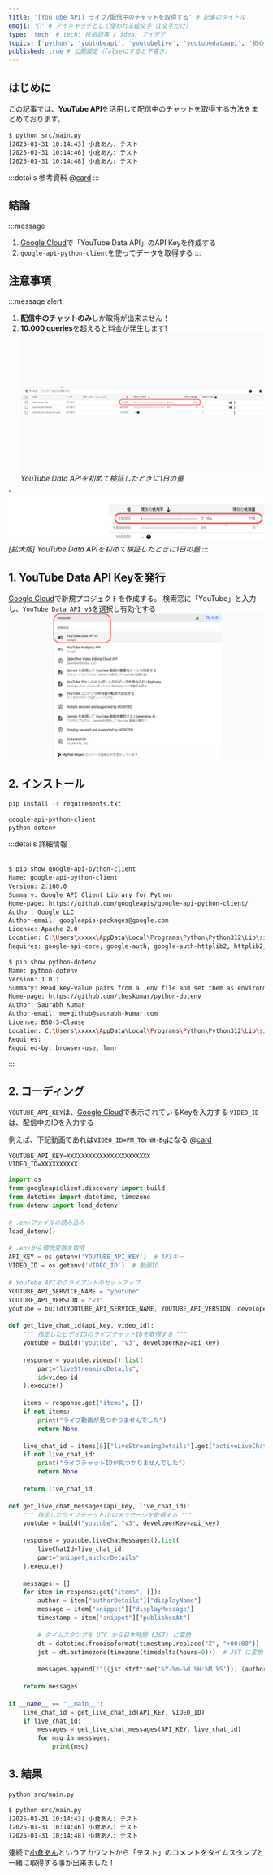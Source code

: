 ```yaml
---
title: '[YouTube API] ライブ/配信中のチャットを取得する' # 記事のタイトル
emoji: '🎥' # アイキャッチとして使われる絵文字（1文字だけ）
type: 'tech' # tech: 技術記事 / idea: アイデア
topics: ['python', 'youtubeapi', 'youtubelive', 'youtubedataapi', '初心者向け'] # タグ。["markdown", "rust", "aws"]のように指定する
published: true # 公開設定（falseにすると下書き）
---
```


## はじめに

この記事では、**YouTube API**を活用して配信中のチャットを取得する方法をまとめております。

```bash: 取得イメージ
$ python src/main.py
[2025-01-31 10:14:43] 小倉あん: テスト
[2025-01-31 10:14:46] 小倉あん: テスト
[2025-01-31 10:14:48] 小倉あん: テスト
```


:::details 参考資料
@[card](https://developers.google.com/youtube/v3/live/docs/liveChatMessages/list?hl=ja)
:::

## 結論


:::message
1. [Google Cloud](https://console.cloud.google.com/)で「YouTube Data API」のAPI Keyを作成する
2. `google-api-python-client`を使ってデータを取得する
:::

## 注意事項
:::message alert
1. **配信中のチャットのみ**しか取得が出来ません！
2. **10.000 queries**を超えると料金が発生します!
![youtube-api-queries](/images/articles/youtube-data-api-live-streaming-chat/youtube-api-queries.png)
*YouTube Data APIを初めて検証したときに1日の量*

![youtube-api-queries-expansion](/images/articles/youtube-data-api-live-streaming-chat/youtube-api-queries-expansion.png)
*[拡大版] YouTube Data APIを初めて検証したときに1日の量*
:::

## 1. YouTube Data API Keyを発行
[Google Cloud](https://console.cloud.google.com/)で新規プロジェクトを作成する。
検索窓に「YouTube」と入力し、`YouTube Data API v3`を選択し有効化する
![youtube-api-queries](/images/articles/youtube-data-api-live-streaming-chat/youtube-api.png)


## 2. インストール
```bash
pip install -r requirements.txt
```
```txt: requirements.txt
google-api-python-client
python-dotenv
```
:::details 詳細情報
```bash

$ pip show google-api-python-client
Name: google-api-python-client
Version: 2.160.0
Summary: Google API Client Library for Python
Home-page: https://github.com/googleapis/google-api-python-client/
Author: Google LLC
Author-email: googleapis-packages@google.com
License: Apache 2.0
Location: C:\Users\xxxxx\AppData\Local\Programs\Python\Python312\Lib\site-packages
Requires: google-api-core, google-auth, google-auth-httplib2, httplib2, uritemplate
```
```bash
$ pip show python-dotenv
Name: python-dotenv
Version: 1.0.1
Summary: Read key-value pairs from a .env file and set them as environment variables
Home-page: https://github.com/theskumar/python-dotenv
Author: Saurabh Kumar
Author-email: me+github@saurabh-kumar.com
License: BSD-3-Clause
Location: C:\Users\xxxxx\AppData\Local\Programs\Python\Python312\Lib\site-packages
Requires:
Required-by: browser-use, lmnr
```
:::




## 2. コーディング
`YOUTUBE_API_KEY`は、[Google Cloud](https://console.cloud.google.com/)で表示されているKeyを入力する
`VIDEO_ID`は、配信中のIDを入力する

例えば、下記動画であれば`VIDEO_ID=FM_T0rNH-Bg`になる
@[card](https://www.youtube.com/watch?v=FM_T0rNH-Bg)

```.env:.env
YOUTUBE_API_KEY=XXXXXXXXXXXXXXXXXXXXXXX
VIDEO_ID=XXXXXXXXXX
```

```py:main.py
import os
from googleapiclient.discovery import build
from datetime import datetime, timezone
from dotenv import load_dotenv

# .envファイルの読み込み
load_dotenv()

# .envから環境変数を取得
API_KEY = os.getenv('YOUTUBE_API_KEY')  # APIキー
VIDEO_ID = os.getenv('VIDEO_ID')  # 動画ID

# YouTube APIのクライアントのセットアップ
YOUTUBE_API_SERVICE_NAME = "youtube"
YOUTUBE_API_VERSION = "v3"
youtube = build(YOUTUBE_API_SERVICE_NAME, YOUTUBE_API_VERSION, developerKey=API_KEY)

def get_live_chat_id(api_key, video_id):
    """ 指定したビデオIDのライブチャットIDを取得する """
    youtube = build("youtube", "v3", developerKey=api_key)

    response = youtube.videos().list(
        part="liveStreamingDetails",
        id=video_id
    ).execute()

    items = response.get("items", [])
    if not items:
        print("ライブ動画が見つかりませんでした")
        return None

    live_chat_id = items[0]["liveStreamingDetails"].get("activeLiveChatId")
    if not live_chat_id:
        print("ライブチャットIDが見つかりませんでした")
        return None

    return live_chat_id

def get_live_chat_messages(api_key, live_chat_id):
    """ 指定したライブチャットIDのメッセージを取得する """
    youtube = build("youtube", "v3", developerKey=api_key)

    response = youtube.liveChatMessages().list(
        liveChatId=live_chat_id,
        part="snippet,authorDetails"
    ).execute()

    messages = []
    for item in response.get("items", []):
        author = item["authorDetails"]["displayName"]
        message = item["snippet"]["displayMessage"]
        timestamp = item["snippet"]["publishedAt"]

        # タイムスタンプを UTC から日本時間 (JST) に変換
        dt = datetime.fromisoformat(timestamp.replace("Z", "+00:00"))
        jst = dt.astimezone(timezone(timedelta(hours=9)))  # JST に変換

        messages.append(f"[{jst.strftime('%Y-%m-%d %H:%M:%S')}] {author}: {message}")

    return messages

if __name__ == "__main__":
    live_chat_id = get_live_chat_id(API_KEY, VIDEO_ID)
    if live_chat_id:
        messages = get_live_chat_messages(API_KEY, live_chat_id)
        for msg in messages:
            print(msg)

```

## 3. 結果

```bash
python src/main.py
```
```bash
$ python src/main.py
[2025-01-31 10:14:43] 小倉あん: テスト
[2025-01-31 10:14:46] 小倉あん: テスト
[2025-01-31 10:14:48] 小倉あん: テスト
```
連続で[小倉あん](https://www.youtube.com/@aew2sbee)というアカウントから「テスト」のコメントをタイムスタンプと一緒に取得する事が出来ました！



